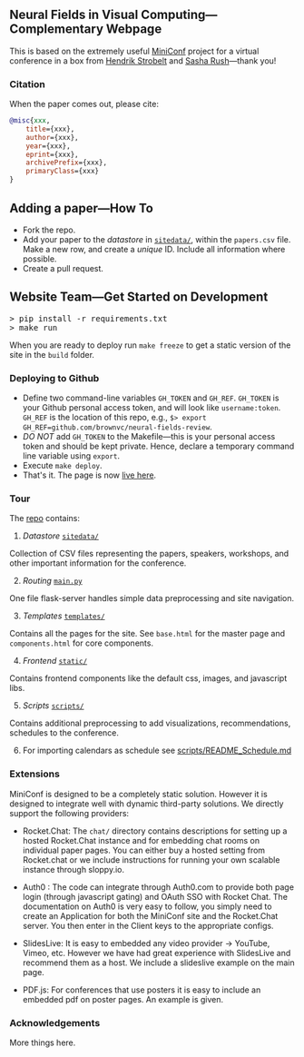 ## Neural Fields in Visual Computing&mdash;Complementary Webpage

This is based on the extremely useful <a href="https://mini-conf.github.io/index.html">MiniConf</a> project for a virtual conference in a box from [Hendrik Strobelt](http://twitter.com/hen_str) and [Sasha Rush](http://twitter.com/srush_nlp)&mdash;thank you!


### Citation
When the paper comes out, please cite:
```bibtex
@misc{xxx,
    title={xxx},
    author={xxx},
    year={xxx},
    eprint={xxx},
    archivePrefix={xxx},
    primaryClass={xxx}
}
```

## Adding a paper&mdash;How To

- Fork the repo.
- Add your paper to the *datastore* in <a href="https://github.com/brownvc/neural-fields-review/tree/main/sitedata">`sitedata/`</a>, within the `papers.csv` file. Make a new row, and create a *unique* ID. Include all information where possible.
- Create a pull request.

## Website Team&mdash;Get Started on Development

<pre>
> pip install -r requirements.txt
> make run
</pre>

When you are ready to deploy run `make freeze` to get a static version of the site in the `build` folder. 

### Deploying to Github

- Define two command-line variables `GH_TOKEN` and `GH_REF`. `GH_TOKEN` is your Github personal access token, and will look like `username:token`. `GH_REF` is the location of this repo, e.g., ```$> export GH_REF=github.com/brownvc/neural-fields-review```.
- *DO NOT* add `GH_TOKEN` to the Makefile&mdash;this is your personal access token and should be kept private. Hence, declare a temporary command line variable using `export`.
- Execute `make deploy`. 
- That's it. The page is now [live here](https://brownvc.github.io/neural-fields-review/).

### Tour

The <a href="https://github.com/brownvc/neural-fields-review">repo</a> contains:

1) *Datastore* <a href="https://github.com/brownvc/neural-fields-review/tree/main/sitedata">`sitedata/`</a>

Collection of CSV files representing the papers, speakers, workshops, and other important information for the conference.

2) *Routing* <a href="https://github.com/brownvc/neural-fields-review/tree/main/main.py">`main.py`</a>

One file flask-server handles simple data preprocessing and site navigation. 

3) *Templates* <a href="https://github.com/brownvc/neural-fields-review/tree/main/templates">`templates/`</a>

Contains all the pages for the site. See `base.html` for the master page and `components.html` for core components.

4) *Frontend* <a href="https://github.com/brownvc/neural-fields-review/tree/main/static">`static/`</a>

Contains frontend components like the default css, images, and javascript libs.

5) *Scripts* <a href="https://github.com/brownvc/neural-fields-review/tree/main/scripts">`scripts/`</a>

Contains additional preprocessing to add visualizations, recommendations, schedules to the conference. 

6) For importing calendars as schedule see [scripts/README_Schedule.md](https://github.com/brownvc/neural-fields-review/tree/main/scripts/README_Schedule.md)

### Extensions

MiniConf is designed to be a completely static solution. However it is designed to integrate well with dynamic third-party solutions. We directly support the following providers: 

* Rocket.Chat: The `chat/` directory contains descriptions for setting up a hosted Rocket.Chat instance and for embedding chat rooms on individual paper pages. You can either buy a hosted setting from Rocket.chat or we include instructions for running your own scalable instance through sloppy.io. 

* Auth0 : The code can integrate through Auth0.com to provide both page login (through javascript gating) and OAuth SSO with Rocket Chat. The documentation on Auth0 is very easy to follow, you simply need to create an Application for both the MiniConf site and the Rocket.Chat server. You then enter in the Client keys to the appropriate configs. 

* SlidesLive: It is easy to embedded any video provider -> YouTube, Vimeo, etc. However we have had great experience with SlidesLive and recommend them as a host. We include a slideslive example on the main page. 

* PDF.js: For conferences that use posters it is easy to include an embedded pdf on poster pages. An example is given. 


### Acknowledgements

More things here.


